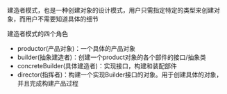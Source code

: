 建造者模式，也是一种创建对象的设计模式，用户只需指定特定的类型来创建对象，而用户不需要知道具体的细节

建造者模式的四个角色
 - productor(产品对象)：一个具体的产品对象
 - builder(抽象建造者)：创建一个product对象的各个部件的接口/抽象类
 - concreteBuilder(具体建造者)：实现接口，构建和装配部件
 - director(指挥者)：构建一个实现Builder接口的对象。用于创建具体的对象，并且完成构建产品过程
 
 